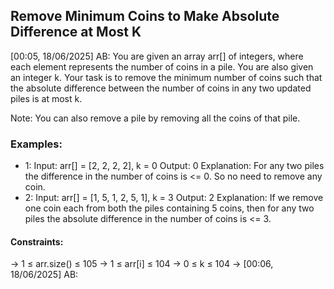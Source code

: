 ## Remove Minimum Coins to Make Absolute Difference at Most K

[00:05, 18/06/2025] AB: You are given an array arr[] of integers, where each element represents the number of coins in a pile. You are also given an integer k.
Your task is to remove the minimum number of coins such that the absolute difference between the number of coins in any two updated piles is at most k.

Note: You can also remove a pile by removing all the coins of that pile.

### Examples:

 * 1: Input: arr[] = [2, 2, 2, 2], k = 0
     Output: 0
     Explanation: For any two piles the difference in the number of coins is <= 0. So no need to remove any coin. 
 * 2: Input: arr[] = [1, 5, 1, 2, 5, 1], k = 3
     Output: 2
     Explanation: If we remove one coin each from both the piles containing 5 coins, then for any two piles the absolute difference in the number of coins is <= 3. 


#### Constraints:
 -> 1 ≤ arr.size() ≤ 105
 -> 1 ≤ arr[i] ≤ 104
 -> 0 ≤ k ≤ 104
 -> [00:06, 18/06/2025] AB: 